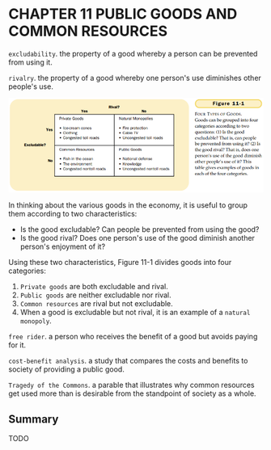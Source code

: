 # CHAPTER 11 PUBLIC GOODS AND COMMON RESOURCES



`excludability`. the property of a good whereby a person can be prevented from using it.

`rivalry`. the property of a good whereby one person's use diminishes other people's use.

![11_1](res/11_1.png)

In thinking about the various goods in the economy, it is useful to group them according to two characteristics:

- Is the good excludable? Can people be prevented from using the  good?
- Is the good rival? Does one person's use of the good diminish another person's enjoyment of it?

Using these two characteristics, Figure 11-1 divides goods into four categories:

1. `Private goods` are both excludable and rival.
2. `Public goods` are neither excludable nor rival.
3. `Common resources` are rival but not excludable.
4. When a good is excludable but not rival, it is an example of a `natural monopoly`.

`free rider`. a person who receives the benefit of a good but avoids paying for it.

`cost-benefit analysis`. a study that compares the costs and benefits to society of providing a public good.

`Tragedy of the Commons`. a parable that illustrates why common resources get used more than is desirable from the standpoint of society as a whole.



## Summary

TODO
